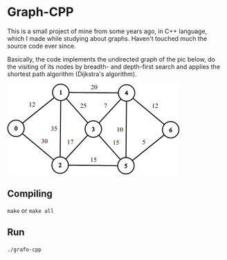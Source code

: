 # Graph-CPP

This is a small project of mine from some years ago, in C++ language, which I made while studying about graphs. Haven't touched much the source code ever since.

Basically, the code implements the undirected graph of the pic below, do the visiting of its nodes by breadth- and depth-first search and applies the shortest path algorithm (Dijkstra's algorithm).

![Undirected graph](https://github.com/rddevitte/grafo-cpp/blob/master/graph.png?raw=true)

## Compiling

`make` or `make all`

## Run

`./grafo-cpp`
